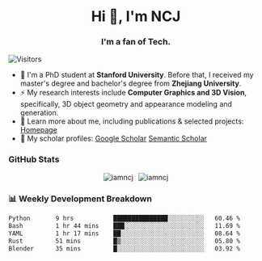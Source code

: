 <h1 align="center">Hi 👋, I'm NCJ</h1>
<h3 align="center">I'm a fan of Tech.</h3>

![Visitors](https://visitor-badge.laobi.icu/badge?page_id=iamNCJ)

- 🌱 I'm a PhD student at **Stanford University**. Before that, I received my master's degree and bachelor's degree from **Zhejiang University**.
- ⚡ My research interests include **Computer Graphics and 3D Vision**, specifically, 3D object geometry and appearance modeling and generation.
- 🚀 Learn more about me, including publications & selected projects: [Homepage](https://www.chong-zeng.com)
- 📖 My scholar profiles: [Google Scholar](https://scholar.google.com/citations?user=4dID7zIAAAAJ) [Semantic Scholar](https://www.semanticscholar.org/author/Chong-Zeng/2223946708)

</p>

<h3 align="left">GitHub Stats</h3>

<div style="display: flex; gap: 10px; justify-content: center; align-items: center;">
  <img src="https://github-readme-stats.vercel.app/api?username=iamncj&show_icons=true&locale=en" alt="iamncj" />
  <img src="https://github-readme-streak-stats-omega-eight.vercel.app/?user=iamncj&card_width=467" alt="iamncj" />
</div>

<h3 align="left">📊 Weekly Development Breakdown</h3>

<!--START_SECTION:waka-->

```txt
Python       9 hrs           ███████████████░░░░░░░░░░   60.46 %
Bash         1 hr 44 mins    ███░░░░░░░░░░░░░░░░░░░░░░   11.69 %
YAML         1 hr 17 mins    ██░░░░░░░░░░░░░░░░░░░░░░░   08.64 %
Rust         51 mins         █▒░░░░░░░░░░░░░░░░░░░░░░░   05.80 %
Blender      35 mins         █░░░░░░░░░░░░░░░░░░░░░░░░   03.92 %
```

<!--END_SECTION:waka-->
